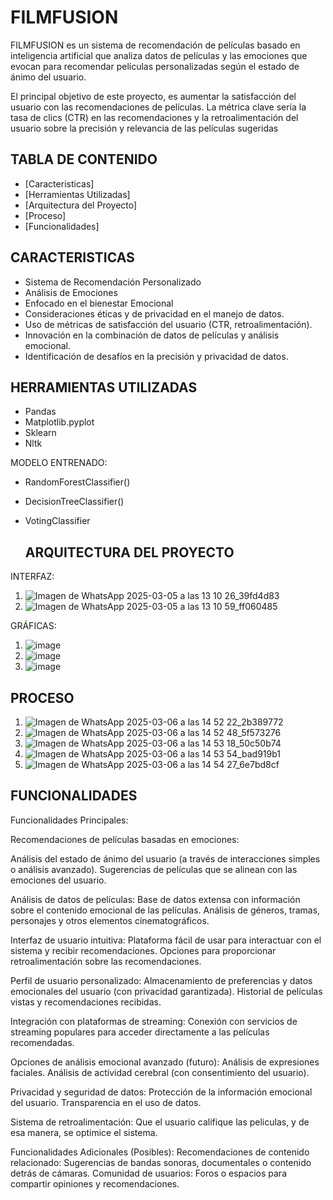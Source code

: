# FILMFUSION

FILMFUSION es un sistema de recomendación de películas basado en inteligencia artificial que analiza datos de películas y las emociones que evocan para recomendar películas personalizadas según el estado de ánimo del usuario.

El principal objetivo de este proyecto, es aumentar la satisfacción del usuario con las recomendaciones de películas. La métrica clave sería la tasa de clics (CTR) en las recomendaciones y la retroalimentación del usuario sobre la precisión y relevancia de las películas sugeridas

## TABLA DE CONTENIDO

- [Caracteristicas]
- [Herramientas Utilizadas]
- [Arquitectura del Proyecto]
- [Proceso]
- [Funcionalidades]

## CARACTERISTICAS

- Sistema de Recomendación Personalizado
- Análisis de Emociones
- Enfocado en el bienestar Emocional
- Consideraciones éticas y de privacidad en el manejo de datos.
- Uso de métricas de satisfacción del usuario (CTR, retroalimentación).
- Innovación en la combinación de datos de películas y análisis emocional.
- Identificación de desafíos en la precisión y privacidad de datos.

## HERRAMIENTAS UTILIZADAS 

- Pandas
- Matplotlib.pyplot
- Sklearn
- Nltk

MODELO ENTRENADO:
- RandomForestClassifier()
- DecisionTreeClassifier()
- VotingClassifier

  ## ARQUITECTURA DEL PROYECTO
  
INTERFAZ:
1. ![Imagen de WhatsApp 2025-03-05 a las 13 10 26_39fd4d83](https://github.com/user-attachments/assets/99a64ab8-7805-4885-bf38-35b92ed13a7d)
2. ![Imagen de WhatsApp 2025-03-05 a las 13 10 59_ff060485](https://github.com/user-attachments/assets/2b83f55e-60ae-4088-aad9-2bd1c9e2b63a)

GRÁFICAS:
1. ![image](https://github.com/user-attachments/assets/7c3baf4c-b1d2-480b-b289-b94f6f34aee2)
2. ![image](https://github.com/user-attachments/assets/2d001f35-4776-492d-9de9-2a952b710428)
3. ![image](https://github.com/user-attachments/assets/89fd0a77-710b-4d50-828a-72499a1221c6)

## PROCESO

1. ![Imagen de WhatsApp 2025-03-06 a las 14 52 22_2b389772](https://github.com/user-attachments/assets/91110359-21ee-4e07-9b36-0182894f6e91)
2. ![Imagen de WhatsApp 2025-03-06 a las 14 52 48_5f573276](https://github.com/user-attachments/assets/d92b94be-4f5e-4dd6-8db5-1e7142473b64)
3. ![Imagen de WhatsApp 2025-03-06 a las 14 53 18_50c50b74](https://github.com/user-attachments/assets/0f24ecad-edfb-40c2-bb00-5b21625f6146)
4. ![Imagen de WhatsApp 2025-03-06 a las 14 53 54_bad919b1](https://github.com/user-attachments/assets/69eea4f0-596d-4963-8090-955c11899e1e)
5. ![Imagen de WhatsApp 2025-03-06 a las 14 54 27_6e7bd8cf](https://github.com/user-attachments/assets/c00876b4-b1f7-4455-8c61-8b368410904b)

## FUNCIONALIDADES

Funcionalidades Principales:

Recomendaciones de películas basadas en emociones:

Análisis del estado de ánimo del usuario (a través de interacciones simples o análisis avanzado).
Sugerencias de películas que se alinean con las emociones del usuario.

Análisis de datos de películas:
Base de datos extensa con información sobre el contenido emocional de las películas.
Análisis de géneros, tramas, personajes y otros elementos cinematográficos.

Interfaz de usuario intuitiva:
Plataforma fácil de usar para interactuar con el sistema y recibir recomendaciones.
Opciones para proporcionar retroalimentación sobre las recomendaciones.

Perfil de usuario personalizado:
Almacenamiento de preferencias y datos emocionales del usuario (con privacidad garantizada).
Historial de películas vistas y recomendaciones recibidas.

Integración con plataformas de streaming:
Conexión con servicios de streaming populares para acceder directamente a las películas recomendadas.

Opciones de análisis emocional avanzado (futuro):
Análisis de expresiones faciales.
Análisis de actividad cerebral (con consentimiento del usuario).

Privacidad y seguridad de datos:
Protección de la información emocional del usuario.
Transparencia en el uso de datos.

Sistema de retroalimentación:
Que el usuario califique las peliculas, y de esa manera, se optimice el sistema.

Funcionalidades Adicionales (Posibles):
Recomendaciones de contenido relacionado:
Sugerencias de bandas sonoras, documentales o contenido detrás de cámaras.
Comunidad de usuarios:
Foros o espacios para compartir opiniones y recomendaciones.








  
